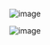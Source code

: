 ![image](https://user-images.githubusercontent.com/102650331/192142709-df3657c9-e91e-4bd8-a4d2-898d734660ee.png)

![image](https://user-images.githubusercontent.com/102650331/192142938-a5f833cf-da0e-4bf1-bd24-baf6c375e42e.png)



